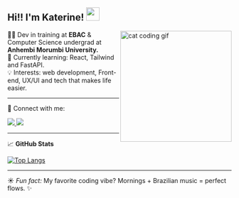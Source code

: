 <h2> Hi!! I'm Katerine! <img src="https://media.giphy.com/media/l17M5uvfc1VosGUUP0/giphy.gif" width="30"></h2>


<img src="https://media2.giphy.com/media/v1.Y2lkPTc5MGI3NjExbjA5ajFwNTlodmd5cWI2dzA3ZHEwMTJhcWhnanpwdGNmanZ3dHYxaCZlcD12MV9pbnRlcm5hbF9naWZfYnlfaWQmY3Q9Zw/5zmua9IObjxwVVDlu3/giphy.gif" width="250" align="right" alt="cat coding gif">

<p align="left"> 
  👩‍💻 Dev in training at <strong>EBAC</strong> & Computer Science undergrad at <strong>Anhembi Morumbi University.</strong><br>
  🌱 Currently learning: React, Tailwind and FastAPI.<br>
  💡 Interests: web development, Front-end, UX/UI and tech that makes life easier.
</p>

---

<p align="left">
  💌 Connect with me:
</p>

<p align="left">
  <a href="https://www.linkedin.com/in/katerinewitkoski/" target="_blank">
    <img src="https://img.shields.io/badge/-LinkedIn-0e76a8?style=flat-square&logo=Linkedin&logoColor=white" />
  </a>
  <a href="mailto:ka.lwitkoski@gmail.com" target="_blank">
    <img src="https://img.shields.io/badge/-Gmail-EA4335?style=flat-square&logo=gmail&logoColor=white" />
  </a>
</p>

---

📈 **GitHub Stats**

[![Top Langs](https://github-readme-stats.vercel.app/api/top-langs/?username=katerine-dev&hide=html,jupyter%20notebook&layout=compact&theme=onedark)](https://github.com/anuraghazra/github-readme-stats)

---
☀️ *Fun fact:* My favorite coding vibe? Mornings + Brazilian music = perfect flows. ✨


